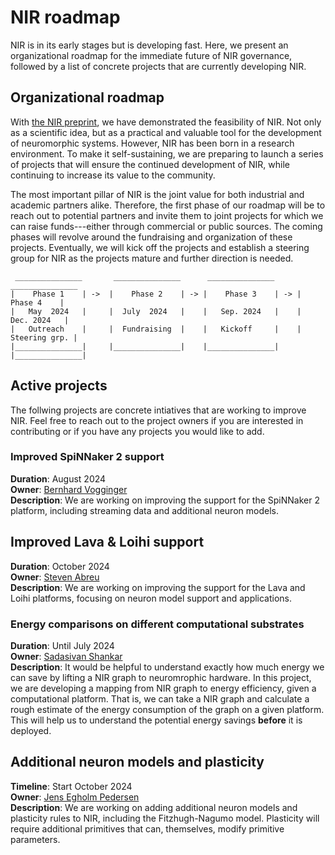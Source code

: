 # NIR roadmap

NIR is in its early stages but is developing fast.
Here, we present an organizational roadmap for the immediate future of NIR governance, followed by a list of concrete projects that are currently developing NIR.

## Organizational roadmap

With [the NIR preprint](https://arxiv.org/abs/2311.14641), we have demonstrated the feasibility of NIR.
Not only as a scientific idea, but as a practical and valuable tool for the development of neuromorphic systems.
However, NIR has been born in a research environment.
To make it self-sustaining, we are preparing to launch a series of projects that will ensure the continued development of NIR, while continuing to increase its value to the community.

The most important pillar of NIR is the joint value for both industrial and academic partners alike.
Therefore, the first phase of our roadmap will be to reach out to potential partners and invite them to joint projects for which we can raise funds---either through commercial or public sources.
The coming phases will revolve around the fundraising and organization of these projects.
Eventually, we will kick off the projects and establish a steering group for NIR as the projects mature and further direction is needed.

```
 _______________       _______________      _______________      _______________ 
|    Phase 1    | ->  |    Phase 2    | -> |    Phase 3    | -> |    Phase 4    | 
|   May  2024   |     |  July  2024   |    |   Sep. 2024   |    |   Dec. 2024   | 
|   Outreach    |     |  Fundraising  |    |   Kickoff     |    | Steering grp. | 
|_______________|     |_______________|    |_______________|    |_______________|  
```

## Active projects

The follwing projects are concrete intiatives that are working to improve NIR.
Feel free to reach out to the project owners if you are interested in contributing or if you have any projects you would like to add.

### Improved SpiNNaker 2 support
**Duration**: August 2024 </br>
**Owner**: [Bernhard Vogginger](https://github.com/bvogginger) </br>
**Description**: We are working on improving the support for the SpiNNaker 2 platform, including streaming data and additional neuron models.

## Improved Lava & Loihi support
**Duration**: October 2024 </br>
**Owner**: [Steven Abreu](https://github.com/stevenabreu7/) </br>
**Description**: We are working on improving the support for the Lava and Loihi platforms, focusing on neuron model support and applications.

### Energy comparisons on different computational substrates
**Duration**: Until July 2024 </br>
**Owner**: [Sadasivan Shankar](https://profiles.stanford.edu/sadasivan-shankar) </br>
**Description**: It would be helpful to understand exactly how much energy we can save by lifting a NIR graph to neuromrophic hardware. In this project, we are developing a mapping from NIR graph to energy efficiency, given a computational platform. That is, we can take a NIR graph and calculate a rough estimate of the energy consumption of the graph on a given platform. This will help us to understand the potential energy savings **before** it is deployed.

## Additional neuron models and plasticity
**Timeline**: Start October 2024 </br>
**Owner**: [Jens Egholm Pedersen](https://github.com/jegp) </br>
**Description**: We are working on adding additional neuron models and plasticity rules to NIR, including the Fitzhugh-Nagumo model. Plasticity will require additional primitives that can, themselves, modify primitive parameters.


